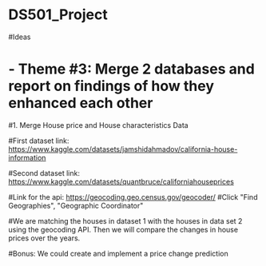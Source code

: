 # DS501_Project

#Ideas
# - Theme #3: Merge 2 databases and report on findings of how they enhanced each other
#1. Merge House price and House characteristics Data

#First dataset link: https://www.kaggle.com/datasets/jamshidahmadov/california-house-information

#Second dataset link: https://www.kaggle.com/datasets/quantbruce/californiahouseprices

#Link for the api: https://geocoding.geo.census.gov/geocoder/
#Click "Find Geographies", "Geographic Coordinator"

#We are matching the houses in dataset 1 with the houses in data set 2 using the geocoding API. Then we will compare the changes in house prices over the years.

#Bonus: We could create and implement a price change prediction
